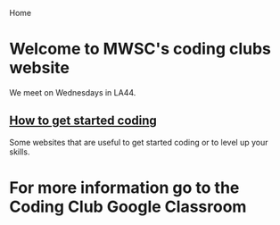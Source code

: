 Home  

# Welcome to MWSC's coding clubs website

We meet on Wednesdays in LA44.

## [How to get started coding](https://codingclubmwsc.github.io/getstarted.html)
Some websites that are useful to get started coding or to level up your skills.

# For more information go to the Coding Club Google Classroom
